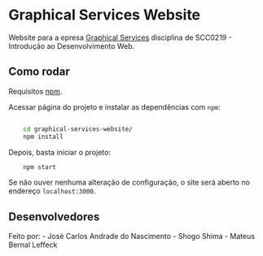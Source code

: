 # Graphical Services Website

Website para a epresa [Graphical Services](siteaqui) disciplina de SCC0219 - Introdução ao Desenvolvimento Web.

## Como rodar

Requisitos [npm](https://www.npmjs.com/).

Acessar página do projeto e instalar as dependências com `npm`:

```bash

    cd graphical-services-website/
    npm install

```

Depois, basta iniciar o projeto:

```bash
    npm start

```

Se não ouver nenhuma alteração de configuração, o site será aberto no endereço `localhost:3000`.

## Desenvolvedores

Feito por:
    - José Carlos Andrade do Nascimento
    - Shogo Shima
    - Mateus Bernal Leffeck

